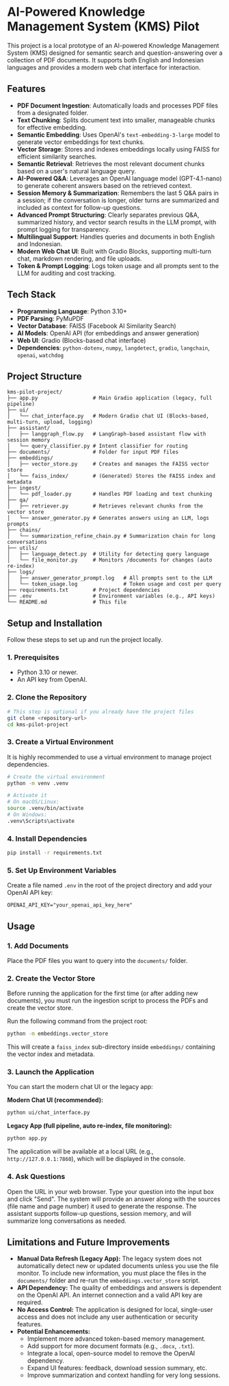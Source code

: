 # AI-Powered Knowledge Management System (KMS) Pilot

This project is a local prototype of an AI-powered Knowledge Management System (KMS) designed for semantic search and question-answering over a collection of PDF documents. It supports both English and Indonesian languages and provides a modern web chat interface for interaction.

## Features

- **PDF Document Ingestion**: Automatically loads and processes PDF files from a designated folder.
- **Text Chunking**: Splits document text into smaller, manageable chunks for effective embedding.
- **Semantic Embedding**: Uses OpenAI's `text-embedding-3-large` model to generate vector embeddings for text chunks.
- **Vector Storage**: Stores and indexes embeddings locally using FAISS for efficient similarity searches.
- **Semantic Retrieval**: Retrieves the most relevant document chunks based on a user's natural language query.
- **AI-Powered Q&A**: Leverages an OpenAI language model (GPT-4.1-nano) to generate coherent answers based on the retrieved context.
- **Session Memory & Summarization**: Remembers the last 5 Q&A pairs in a session; if the conversation is longer, older turns are summarized and included as context for follow-up questions.
- **Advanced Prompt Structuring**: Clearly separates previous Q&A, summarized history, and vector search results in the LLM prompt, with prompt logging for transparency.
- **Multilingual Support**: Handles queries and documents in both English and Indonesian.
- **Modern Web Chat UI**: Built with Gradio Blocks, supporting multi-turn chat, markdown rendering, and file uploads.
- **Token & Prompt Logging**: Logs token usage and all prompts sent to the LLM for auditing and cost tracking.

## Tech Stack

- **Programming Language**: Python 3.10+
- **PDF Parsing**: PyMuPDF
- **Vector Database**: FAISS (Facebook AI Similarity Search)
- **AI Models**: OpenAI API (for embeddings and answer generation)
- **Web UI**: Gradio (Blocks-based chat interface)
- **Dependencies**: `python-dotenv`, `numpy`, `langdetect`, `gradio`, `langchain`, `openai`, `watchdog`

## Project Structure

```
kms-pilot-project/
├── app.py                  # Main Gradio application (legacy, full pipeline)
├── ui/
│   └── chat_interface.py   # Modern Gradio chat UI (Blocks-based, multi-turn, upload, logging)
├── assistant/
│   ├── langgraph_flow.py   # LangGraph-based assistant flow with session memory
│   └── query_classifier.py # Intent classifier for routing
├── documents/              # Folder for input PDF files
├── embeddings/
│   ├── vector_store.py     # Creates and manages the FAISS vector store
│   └── faiss_index/        # (Generated) Stores the FAISS index and metadata
├── ingest/
│   └── pdf_loader.py       # Handles PDF loading and text chunking
├── qa/
│   ├── retriever.py        # Retrieves relevant chunks from the vector store
│   └── answer_generator.py # Generates answers using an LLM, logs prompts
├── chains/
│   └── summarization_refine_chain.py # Summarization chain for long conversations
├── utils/
│   ├── language_detect.py  # Utility for detecting query language
│   └── file_monitor.py     # Monitors /documents for changes (auto re-index)
├── logs/
│   ├── answer_generator_prompt.log   # All prompts sent to the LLM
│   └── token_usage.log               # Token usage and cost per query
├── requirements.txt        # Project dependencies
├── .env                    # Environment variables (e.g., API keys)
└── README.md               # This file
```

## Setup and Installation

Follow these steps to set up and run the project locally.

### 1. Prerequisites

- Python 3.10 or newer.
- An API key from OpenAI.

### 2. Clone the Repository

```bash
# This step is optional if you already have the project files
git clone <repository-url>
cd kms-pilot-project
```

### 3. Create a Virtual Environment

It is highly recommended to use a virtual environment to manage project dependencies.

```bash
# Create the virtual environment
python -m venv .venv

# Activate it
# On macOS/Linux:
source .venv/bin/activate
# On Windows:
.venv\Scripts\activate
```

### 4. Install Dependencies

```bash
pip install -r requirements.txt
```

### 5. Set Up Environment Variables

Create a file named `.env` in the root of the project directory and add your OpenAI API key:

```
OPENAI_API_KEY="your_openai_api_key_here"
```

## Usage

### 1. Add Documents

Place the PDF files you want to query into the `documents/` folder.

### 2. Create the Vector Store

Before running the application for the first time (or after adding new documents), you must run the ingestion script to process the PDFs and create the vector store. 

Run the following command from the project root:

```bash
python -m embeddings.vector_store
```

This will create a `faiss_index` sub-directory inside `embeddings/` containing the vector index and metadata.

### 3. Launch the Application

You can start the modern chat UI or the legacy app:

**Modern Chat UI (recommended):**
```bash
python ui/chat_interface.py
```

**Legacy App (full pipeline, auto re-index, file monitoring):**
```bash
python app.py
```

The application will be available at a local URL (e.g., `http://127.0.0.1:7860`), which will be displayed in the console.

### 4. Ask Questions

Open the URL in your web browser. Type your question into the input box and click "Send". The system will provide an answer along with the sources (file name and page number) it used to generate the response. The assistant supports follow-up questions, session memory, and will summarize long conversations as needed.

## Limitations and Future Improvements

- **Manual Data Refresh (Legacy App):** The legacy system does not automatically detect new or updated documents unless you use the file monitor. To include new information, you must place the files in the `documents/` folder and re-run the `embeddings.vector_store` script.
- **API Dependency:** The quality of embeddings and answers is dependent on the OpenAI API. An internet connection and a valid API key are required.
- **No Access Control:** The application is designed for local, single-user access and does not include any user authentication or security features.
- **Potential Enhancements:**
    - Implement more advanced token-based memory management.
    - Add support for more document formats (e.g., `.docx`, `.txt`).
    - Integrate a local, open-source model to remove the OpenAI dependency.
    - Expand UI features: feedback, download session summary, etc.
    - Improve summarization and context handling for very long sessions.